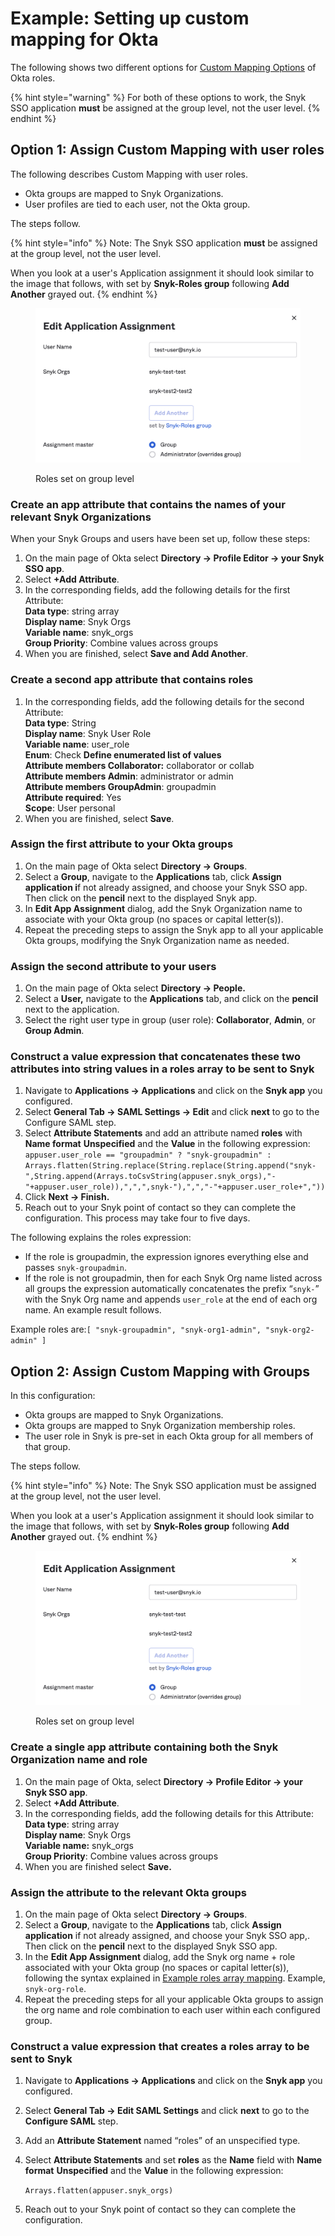 # Example: Setting up custom mapping for Okta

The following shows two different options for [Custom Mapping Options](./) of Okta roles.

{% hint style="warning" %}
For both of these options to work, the Snyk SSO application **must** be assigned at the group level, not the user level.
{% endhint %}

## Option 1: Assign Custom Mapping with user roles

The following describes Custom Mapping with user roles.

* Okta groups are mapped to Snyk Organizations.
* User profiles are tied to each user, not the Okta group.

The steps follow.

{% hint style="info" %}
Note: The Snyk SSO application **must** be assigned at the group level, not the user level.

When you look at a user's Application assignment it should look similar to the image that follows, with set by **Snyk-Roles group** following **Add Another** grayed out.
{% endhint %}

<figure><img src="../../../.gitbook/assets/snyk-roles.png" alt="Roles set on group level"><figcaption><p>Roles set on group level</p></figcaption></figure>

### Create an app attribute that contains the names of your relevant Snyk Organizations

When your Snyk Groups and users have been set up, follow these steps:

1. On the main page of Okta select **Directory -> Profile Editor -> your Snyk SSO app**.
2. Select **+Add Attribute**.
3. In the corresponding fields, add the following details for the first Attribute:\
   **Data type**: string array\
   **Display name**: Snyk Orgs\
   **Variable name**: snyk\_orgs\
   **Group Priority**: Combine values across groups
4. When you are finished, select **Save and Add Another**.

### Create a second app attribute that contains roles

1. In the corresponding fields, add the following details for the second Attribute:\
   **Data type**: String\
   **Display name**: Snyk User Role\
   **Variable name**: user\_role\
   **Enum**: Check **Define enumerated list of values**\
   **Attribute members Collaborator:** collaborator or collab\
   **Attribute members Admin**: administrator or admin\
   **Attribute members GroupAdmin**: groupadmin\
   **Attribute required**: Yes\
   **Scope**: User personal
2. When you are finished, select **Save**.

### Assign the first attribute to your Okta groups

1. On the main page of Okta select **Directory -> Groups**.
2. Select a **Group**, navigate to the **Applications** tab, click **Assign** **application i**f not already assigned, and choose your Snyk SSO app. Then click on the **pencil** next to the displayed Snyk app.
3. In **Edit App Assignment** dialog, add the Snyk Organization name to associate with your Okta group (no spaces or capital letter(s)).
4. Repeat the preceding steps to assign the Snyk app to all your applicable Okta groups, modifying the Snyk Organization name as needed.

### Assign the second attribute to your users

1. On the main page of Okta select **Directory -> People.**
2. Select a **User,** navigate to the **Applications** tab, and click on the **pencil** next to the application.
3. Select the right user type in group (user role): **Collaborator**, **Admin**, or **Group Admin**.

### Construct a value expression that concatenates these two attributes into string values in a roles array to be sent to Snyk

1. Navigate to **Applications -> Applications** and click on the **Snyk app** you configured.
2. Select **General Tab -> SAML Settings -> Edit** and click **next** to go to the Configure SAML step.
3. Select **Attribute Statements** and add an attribute named **roles** with **Name format** **Unspecified** and the **Value** in the following expression:\
   `appuser.user_role == "groupadmin" ? "snyk-groupadmin" : Arrays.flatten(String.replace(String.replace(String.append("snyk-",String.append(Arrays.toCsvString(appuser.snyk_orgs),"-"+appuser.user_role)),",",",snyk-"),",","-"+appuser.user_role+","))`
4. Click **Next -> Finish.**
5. Reach out to your Snyk point of contact so they can complete the configuration. This process may take four to five days.

The following explains the roles expression:

* If the role is groupadmin, the expression ignores everything else and passes `snyk-groupadmin`.
* If the role is not groupadmin, then for each Snyk Org name listed across all groups the expression automatically concatenates the prefix “`snyk-`” with the Snyk Org name and appends `user_role` at the end of each org name. An example result follows.

Example roles are:`[ "snyk-groupadmin", "snyk-org1-admin", "snyk-org2-admin" ]`

## Option 2: Assign Custom Mapping with Groups

In this configuration:

* Okta groups are mapped to Snyk Organizations.
* Okta groups are mapped to Snyk Organization membership roles.
* The user role in Snyk is pre-set in each Okta group for all members of that group.

The steps follow.

{% hint style="info" %}
Note: The Snyk SSO application must be assigned at the group level, not the user level.

When you look at a user's Application assignment it should look similar to the image that follows, with set by **Snyk-Roles group** following **Add Another** grayed out.
{% endhint %}

<figure><img src="../../../.gitbook/assets/snyk-roles.png" alt="Roles set on group level"><figcaption><p>Roles set on group level</p></figcaption></figure>

### Create a single app attribute containing both the Snyk Organization name and role

1. On the main page of Okta, select **Directory -> Profile Editor -> your Snyk SSO app**.
2. Select **+Add Attribute**.
3. In the corresponding fields, add the following details for this Attribute:\
   **Data type**: string array\
   **Display name**: Snyk Orgs\
   **Variable name:** snyk\_orgs\
   **Group Priority**: Combine values across groups
4. When you are finished select **Save.**

### Assign the attribute to the relevant Okta groups

1. On the main page of Okta select **Directory -> Groups**.
2. Select a **Group**, navigate to the **Applications** tab, click **Assign** **application** if not already assigned, and choose your Snyk SSO app,. Then click on the **pencil** next to the displayed Snyk SSO app.
3. In the **Edit App Assignment** dialog, add the Snyk org name + role associated with your Okta group (no spaces or capital letter(s)), following the syntax explained in [Example roles array mapping](./#example-roles-array-mapping). Example, `snyk-org-role`.
4. Repeat the preceding steps for all your applicable Okta groups to assign the org name and role combination to each user within each configured group.

### Construct a value expression that creates a roles array to be sent to Snyk

1. Navigate to **Applications -> Applications** and click on the **Snyk app** you configured.
2. Select **General Tab -> Edit SAML Settings** and click **next** to go to the **Configure SAML** step.
3. Add an **Attribute Statement** named “roles” of an unspecified type.
4.  Select **Attribute Statements** and set **roles** as the **Name** field with **Name format** **Unspecified** and the **Value** in the following expression:

    `Arrays.flatten(appuser.snyk_orgs)`
5. Reach out to your Snyk point of contact so they can complete the configuration.
